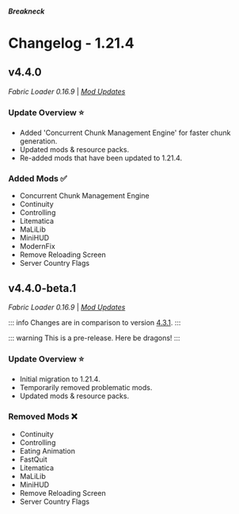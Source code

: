 




##### Breakneck

# Changelog - 1.21.4

## v4.4.0 <Badge type='warning' text='Work in progress'/>

*Fabric Loader 0.16.9* | *[Mod Updates](https://github.com/CrismPack/Breakneck/blob/auto-export/Changelogs/changelog_mods_4.4.0.md)*

### Update Overview ⭐

- Added 'Concurrent Chunk Management Engine' for faster chunk generation.
- Updated mods & resource packs.
- Re-added mods that have been updated to 1.21.4.

### Added Mods ✅

- Concurrent Chunk Management Engine
- Continuity
- Controlling
- Litematica
- MaLiLib
- MiniHUD
- ModernFix
- Remove Reloading Screen
- Server Country Flags

## v4.4.0-beta.1

*Fabric Loader 0.16.9* | *[Mod Updates](https://github.com/CrismPack/Breakneck/blob/auto-export/Changelogs/changelog_mods_4.4.0-beta.1.md)*

::: info
Changes are in comparison to version [4.3.1](1.21.3.md#v4.3.1).
:::

::: warning
This is a pre-release. Here be dragons!
:::

### Update Overview ⭐

- Initial migration to 1.21.4.
- Temporarily removed problematic mods.
- Updated mods & resource packs.

### Removed Mods ❌

- Continuity
- Controlling
- Eating Animation
- FastQuit
- Litematica
- MaLiLib
- MiniHUD
- Remove Reloading Screen
- Server Country Flags
